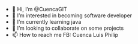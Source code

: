 - 👋 Hi, I’m @CuencaGIT
- 👀 I’m interested in becoming software developer
- 🌱 I’m currently learning java
- 💞️ I’m looking to collaborate on some projects
- 📫 How to reach me FB: Cuenca Luis Philip

<!---
CuencaGIT/CuencaGIT is a ✨ special ✨ repository because its `README.md` (this file) appears on your GitHub profile.
You can click the Preview link to take a look at your changes.
--->
